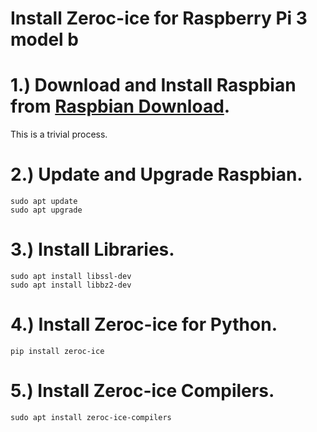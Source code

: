 # Install Zeroc-ice for Raspberry Pi 3 model b

# 1.) Download and Install Raspbian from [Raspbian Download][1].
This is a trivial process.

# 2.) Update and Upgrade Raspbian.
```
sudo apt update
sudo apt upgrade
```


# 3.) Install Libraries.
```
sudo apt install libssl-dev
sudo apt install libbz2-dev
```


# 4.) Install Zeroc-ice for Python.
```
pip install zeroc-ice
```


# 5.) Install Zeroc-ice Compilers.
```
sudo apt install zeroc-ice-compilers
```




[1]: https://www.raspberrypi.org/downloads/raspbian/
